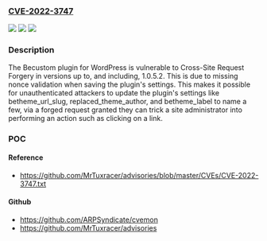 ### [CVE-2022-3747](https://cve.mitre.org/cgi-bin/cvename.cgi?name=CVE-2022-3747)
![](https://img.shields.io/static/v1?label=Product&message=Becustom&color=blue)
![](https://img.shields.io/static/v1?label=Version&message=n%2Fa&color=blue)
![](https://img.shields.io/static/v1?label=Vulnerability&message=CWE-352%20Cross-Site%20Request%20Forgery%20(CSRF)&color=brighgreen)

### Description

The Becustom plugin for WordPress is vulnerable to Cross-Site Request Forgery in versions up to, and including, 1.0.5.2. This is due to missing nonce validation when saving the plugin's settings. This makes it possible for unauthenticated attackers to update the plugin's settings like betheme_url_slug, replaced_theme_author, and betheme_label to name a few, via a forged request granted they can trick a site administrator into performing an action such as clicking on a link.

### POC

#### Reference
- https://github.com/MrTuxracer/advisories/blob/master/CVEs/CVE-2022-3747.txt

#### Github
- https://github.com/ARPSyndicate/cvemon
- https://github.com/MrTuxracer/advisories

